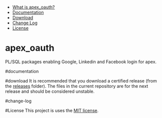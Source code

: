 - [What is apex_oauth?](#apex_oauth)
- [Documentation](#documentation)
- [Download](#download)
- [Change Log](#change-log)
- [License](#license)


# apex_oauth
PL/SQL packages enabling Google, Linkedin and Facebook login for apex.

#documentation

#download
It is recommended that you download a certified release (from the [releases](https://github.com/smart4solutions/apex_oauth/releases) folder). The files in the current repository are for the next release and should be considered unstable.

#change-log

#License
This project is uses the [MIT license](LICENSE).

